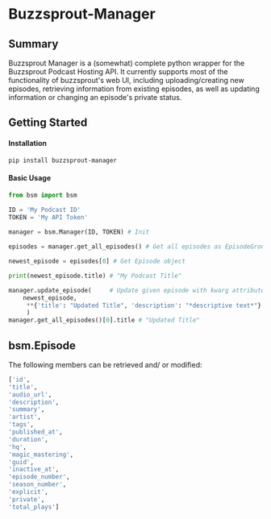 # Buzzsprout-Manager

## Summary

Buzzsprout Manager is a (somewhat) complete python wrapper for the Buzzsprout Podcast Hosting API. It currently supports most of the functionality of buzzsprout's web UI, including uploading/creating new episodes, retrieving information from existing episodes, as well as updating information or changing an episode's private status. 

## Getting Started

#### Installation

`pip install buzzsprout-manager`

#### Basic Usage
```python
from bsm import bsm

ID = 'My Podcast ID'
TOKEN = 'My API Token'
 
manager = bsm.Manager(ID, TOKEN) # Init

episodes = manager.get_all_episodes() # Get all episodes as EpisodeGroup object

newest_episode = episodes[0] # Get Episode object

print(newest_episode.title) # "My Podcast Title"

manager.update_episode(     # Update given episode with kwarg attributes
    newest_episode,
     **{'title': "Updated Title", 'description': "*descriptive text*"}
     ) 
manager.get_all_episodes()[0].title # "Updated Title"
```

## bsm.Episode
The following members can be retrieved and/ or modified:
```python
['id',
'title',
'audio_url',
'description',
'summary',
'artist',
'tags',
'published_at',
'duration',
'hq',
'magic_mastering',
'guid',
'inactive_at',
'episode_number',
'season_number',
'explicit',
'private',
'total_plays']

``` 